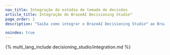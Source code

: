 ```yaml
---
nav_title: Integração do estúdio de tomada de decisões
article_title: Integração do BrazeAI Decisioning Studio™
page_order: 1
description: "Saiba como integrar o BrazeAI Decisioning Studio™ ao Braze e faça parceria com a equipe de Serviços Especializados em IA para criar agentes que aplicam a IA para a tomada de decisões 1:1 a fim de melhorar suas principais métricas de negócios."

noindex: true
---
```


{% multi_lang_include decisioning_studio/integration.md %}
